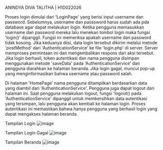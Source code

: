 ANINDYA DIVA TALITHA | H1D022026

Proses login dimulai dari 'LoginPage' yang berisi input username dan password. Sebelumnya, username dan passsword harus sudah ada pda database agar dapat melakukan login.
Ketika pengguna memasukkan username dan password mereka lalu menekan tombol login maka fungsi 'login()' dipanggil. Fungsi ini memeriksa apakah username dan password tidak kosong. 
Jika keduanya diisi, data login tersebut dikirim melalui metode 'postMethod' dari 'AuthenticationService' ke file 'login.php' di server. Server memproses permintaan ini dan mengembalikan respons dari aksi tersebut. 
Jika login berhasil, token autentikasi dan nama pengguna disimpan menggunakan metode 'saveData' pada 'AuthenticationService' dan pengguna diarahkan ke halaman beranda. Jika login gagal, muncul pop-up yang menginformasikan bahwa username atau password salah.

Di halaman 'HomePage' nama pengguna ditampilkan berdasarkan data yang diambil dari 'AuthenticationService'. Pengguna juga dapat logout dari halaman ini. Saat pengguna melakukan logout, fungsi 'logout() pada 'AuthenticationService' dipanggil untuk membersihkan 
data autentikasi yang tersimpan, lalu pengguna akan kembali ke halaman login. Proses autentikasi ini memastikan bahwa hanya pengguna yang berhasil login yang dapat mengakses halaman beranda.

Tampilan Login
![image](https://github.com/user-attachments/assets/1134825b-a237-4b0b-ac59-96d167583aef)

Tampilan Login Gagal
![image](https://github.com/user-attachments/assets/39bd9f06-83ea-4a9b-8a44-73816b544e8b)

Tampilan Beranda
![image](https://github.com/user-attachments/assets/564f0f75-6e01-4f00-ad02-cbd63c6e352d)
